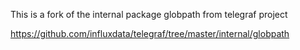 This is a fork of the internal package globpath from telegraf project

https://github.com/influxdata/telegraf/tree/master/internal/globpath
